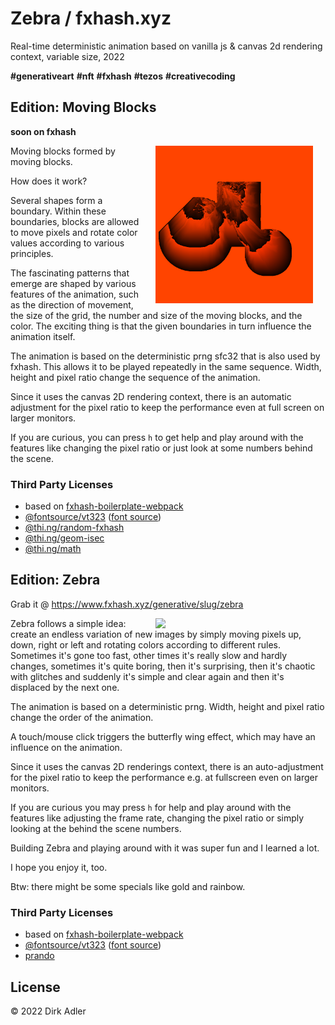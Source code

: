 # Zebra / fxhash.xyz

Real-time deterministic animation based on vanilla js & canvas 2d rendering context, variable size, 2022

__#generativeart__ __#nft__ __#fxhash__ __#tezos__ __#creativecoding__

## Edition: Moving Blocks

__soon on fxhash__

<img src="./resources/moving-blocks/orangered-5-1092-252-right-up-true-positive-7583-oo4y6bAr8U4DYMAaogyKKLhDuMSZ3gmgeQYEGH44ouFGwW5DiSw.png" align="right" width="50%" style="padding: 0 20px 0 20px" />

Moving blocks formed by moving blocks.

How does it work?

Several shapes form a boundary. Within these boundaries, blocks are allowed to move pixels and rotate color values according to various principles.

The fascinating patterns that emerge are shaped by various features of the animation, such as the direction of movement, the size of the grid, 
the number and size of the moving blocks, and the color. The exciting thing is that the given boundaries in turn influence the animation itself.

The animation is based on the deterministic prng sfc32 that is also used by fxhash. This allows it to be played repeatedly in the same sequence. 
Width, height and pixel ratio change the sequence of the animation.

Since it uses the canvas 2D rendering context, there is an automatic adjustment for the pixel ratio to keep the performance even at full screen on larger monitors.

If you are curious, you can press `h` to get help and play around with the features like changing the pixel ratio or just look at some numbers behind the scene.

### Third Party Licenses

- based on [fxhash-boilerplate-webpack](https://github.com/fxhash/fxhash-webpack-boilerplate)
- [@fontsource/vt323](https://www.npmjs.com/package/@fontsource/vt323) ([font source](https://github.com/phoikoi/VT323))
- [@thi.ng/random-fxhash](https://www.npmjs.com/package/@thi.ng/random-fxhash)
- [@thi.ng/geom-isec](https://www.npmjs.com/package/@thi.ng/geom-isec)
- [@thi.ng/math](https://www.npmjs.com/package/@thi.ng/math)

## Edition: Zebra

Grab it @ https://www.fxhash.xyz/generative/slug/zebra

[<img src="https://gateway.ipfs.io/ipfs/Qme2g4LjLTDM8hV1TXZereU8wTT2pUqi8A9WKP38NWQ1Z1" align="right" width="50%" style="padding: 0 20px 0 20px" />](https://www.fxhash.xyz/generative/slug/zebra)

Zebra follows a simple idea: create an endless variation of new images by simply moving pixels up, down, right or left and rotating colors according to different rules. Sometimes it's gone too fast, other times it's really slow and hardly changes, sometimes it's quite boring, then it's surprising, then it's chaotic with glitches and suddenly it's simple and clear again and then it's displaced by the next one.

The animation is based on a deterministic prng. Width, height and pixel ratio change the order of the animation.

A touch/mouse click triggers the butterfly wing effect, which may have an influence on the animation.

Since it uses the canvas 2D renderings context, there is an auto-adjustment for the pixel ratio to keep the performance e.g. at fullscreen even on larger monitors.

If you are curious you may press `h` for help and play around with the features like adjusting the frame rate, changing the pixel ratio or simply looking at the behind the scene numbers.

Building Zebra and playing around with it was super fun and I learned a lot.

I hope you enjoy it, too.

Btw: there might be some specials like gold and rainbow.

### Third Party Licenses

- based on [fxhash-boilerplate-webpack](https://github.com/fxhash/fxhash-webpack-boilerplate)
- [@fontsource/vt323](https://www.npmjs.com/package/@fontsource/vt323) ([font source](https://github.com/phoikoi/VT323))
- [prando](https://www.npmjs.com/package/prando)

## License

© 2022 Dirk Adler